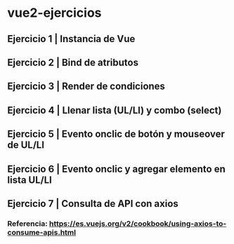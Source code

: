 # vue2-ejercicios
## Ejercicio 1 | Instancia de Vue
## Ejercicio 2 | Bind de atributos
## Ejercicio 3 | Render de condiciones
## Ejercicio 4 | Llenar lista (UL/LI) y combo (select)
## Ejercicio 5 | Evento onclic de botón y mouseover de UL/LI
## Ejercicio 6 | Evento onclic y agregar elemento en lista UL/LI
## Ejercicio 7 | Consulta de API con axios
### Referencia: https://es.vuejs.org/v2/cookbook/using-axios-to-consume-apis.html